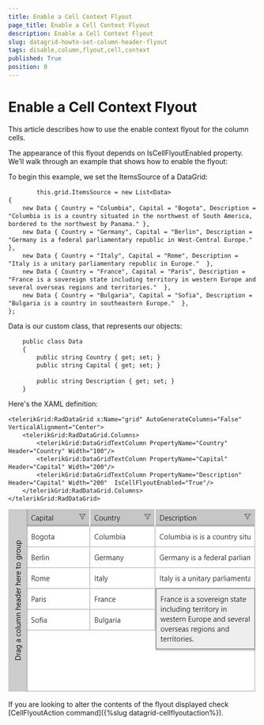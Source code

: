 ```yaml
---
title: Enable a Cell Context Flyout
page_title: Enable a Cell Context Flyout
description: Enable a Cell Context Flyout
slug: datagrid-howto-set-column-header-flyout
tags: disable,column,flyout,cell,context
published: True
position: 0
---
```


# Enable a Cell Context Flyout

This article describes how to use the enable context flyout for the column cells. 

The appearance of this flyout depends on IsCellFlyoutEnabled property. We’ll walk through an example that shows how to enable the flyout:

To begin this example, we set the ItemsSource of a DataGrid:

            this.grid.ItemsSource = new List<Data>
    {
        new Data { Country = "Columbia", Capital = "Bogota", Description = "Columbia is is a country situated in the northwest of South America, bordered to the northwest by Panama." },
        new Data { Country = "Germany", Capital = "Berlin", Description = "Germany is a federal parliamentary republic in West-Central Europe." },
        new Data { Country = "Italy", Capital = "Rome", Description = "Italy is a unitary parliamentary republic in Europe."  },
        new Data { Country = "France", Capital = "Paris", Description = "France is a sovereign state including territory in western Europe and several overseas regions and territories."  },
        new Data { Country = "Bulgaria", Capital = "Sofia", Description = "Bulgaria is a country in southeastern Europe."  },
    };



Data is our custom class, that represents our objects:

        public class Data
        {
            public string Country { get; set; }
            public string Capital { get; set; }

            public string Description { get; set; }
        }

Here's the XAML definition:

	<telerikGrid:RadDataGrid x:Name="grid" AutoGenerateColumns="False"  VerticalAlignment="Center">
	    <telerikGrid:RadDataGrid.Columns>
	        <telerikGrid:DataGridTextColumn PropertyName="Country" Header="Country" Width="100"/>
	        <telerikGrid:DataGridTextColumn PropertyName="Capital" Header="Capital" Width="200"/>
 			<telerikGrid:DataGridTextColumn PropertyName="Description" Header="Capital" Width="200"  IsCellFlyoutEnabled="True"/>
	    </telerikGrid:RadDataGrid.Columns>
	</telerikGrid:RadDataGrid>

![Data Grid Cell-Flyout](../../images/datagrid-howto-set-cell-flyout.png)

If you are looking to alter the contents of the flyout displayed check [CellFlyoutAction command]({%slug datagrid-cellflyoutaction%}).

